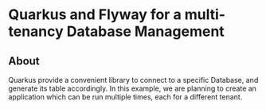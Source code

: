 # Quarkus and Flyway for a multi-tenancy Database Management

## About
Quarkus provide a convenient library to connect to a specific Database, and generate its table accordingly. In this example, we are planning to create an application which can be run multiple times, each for a different tenant. 